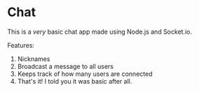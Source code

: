 # Chat

This is a *very* basic chat app made using Node.js and Socket.io. 

Features:

1. Nicknames
2. Broadcast a message to all users
3. Keeps track of how many users are connected
4. That's it! I told you it was basic after all.
